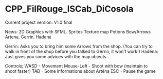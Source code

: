 # CPP_FilRouge_ISCab_DiCosola
Current project version: V1.0 final

News:
2D Graphics with SFML.
Sprites
Texture map
Potions
Bow/Arrows
Artena, Gerrin, Hadena


Gerrin: Asks you to bring him some Arrows from the shop. (You can try to walk in front of the shop before you talked to Gerrin, it won't work!)
Hadena: Just gives you some advices with the map objects.

Controls;
WASD       - Movement
Mouse-Left - Shoot with bow (maintain to shoot faster)
TAB        - Some informations about Arténa
ESC        - Pause the game

